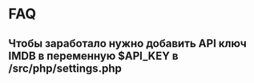 # FAQ
## Чтобы заработало нужно добавить API ключ IMDB в переменную $API_KEY в /src/php/settings.php
